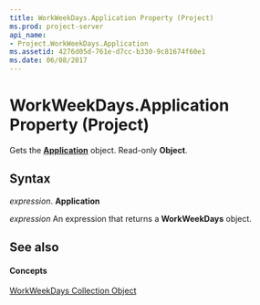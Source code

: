 ```yaml
---
title: WorkWeekDays.Application Property (Project)
ms.prod: project-server
api_name:
- Project.WorkWeekDays.Application
ms.assetid: 4276d05d-761e-d7cc-b330-9c81674f60e1
ms.date: 06/08/2017
---
```



# WorkWeekDays.Application Property (Project)

Gets the **[Application](application-object-project.md)** object. Read-only **Object**.


## Syntax

 _expression_. **Application**

 _expression_ An expression that returns a **WorkWeekDays** object.


## See also


#### Concepts


[WorkWeekDays Collection Object](workweekdays-object-project.md)
